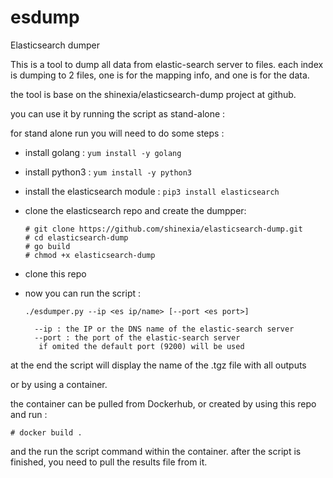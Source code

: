 # esdump
Elasticsearch dumper

This is a tool to dump all data from elastic-search server to files.
each index is dumping to 2 files, one is for the mapping info, and one is for the data.

the tool is base on the shinexia/elasticsearch-dump project at github.

you can use it by running the script as stand-alone :

for stand alone run you will need to do some steps :

* install golang  : `yum install -y golang`
* install python3 : `yum install -y python3`
* install the elasticsearch module : `pip3 install elasticsearch`  
* clone the elasticsearch repo and create the dumpper: 
  
  ```
  # git clone https://github.com/shinexia/elasticsearch-dump.git
  # cd elasticsearch-dump
  # go build
  # chmod +x elasticsearch-dump
  ```
* clone this repo 
* now you can run the script :

  ```
  ./esdumper.py --ip <es ip/name> [--port <es port>]

    --ip : the IP or the DNS name of the elastic-search server
    --port : the port of the elastic-search server
     if omited the default port (9200) will be used
  ```
at the end the script will display the name of the .tgz file with all outputs

or by using a container.

the container can be pulled from Dockerhub, or created by using this repo and run :
```
# docker build .
```

and the run the script command within the container.
after the script is finished, you need to pull the results file from it.
